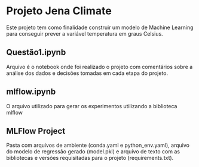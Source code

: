 # Projeto Jena Climate

Este projeto tem como finalidade construir um modelo de Machine Learning para conseguir prever a variável temperatura em graus Celsius.

## Questão1.ipynb
Arquivo é o notebook onde foi realizado o projeto com comentários sobre a análise dos dados e decisões tomadas em cada etapa do projeto.

## mlflow.ipynb
O arquivo utilizado para gerar os experimentos utilizando a biblioteca mlflow

## MLFlow Project
Pasta com arquivos de ambiente (conda.yaml e python_env.yaml), arquivo do modelo de regressão gerado (model.pkl) e arquivo de texto com as bibliotecas e versões requisitadas para o projeto (requirements.txt).
